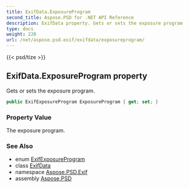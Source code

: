 ```yaml
---
title: ExifData.ExposureProgram
second_title: Aspose.PSD for .NET API Reference
description: ExifData property. Gets or sets the exposure program
type: docs
weight: 220
url: /net/aspose.psd.exif/exifdata/exposureprogram/
---
```

{{< psd/tize >}}
## ExifData.ExposureProgram property

Gets or sets the exposure program.

```csharp
public ExifExposureProgram ExposureProgram { get; set; }
```

### Property Value

The exposure program.

### See Also

* enum [ExifExposureProgram](../../../aspose.psd.exif.enums/exifexposureprogram/)
* class [ExifData](../)
* namespace [Aspose.PSD.Exif](../../exifdata/)
* assembly [Aspose.PSD](../../../)



